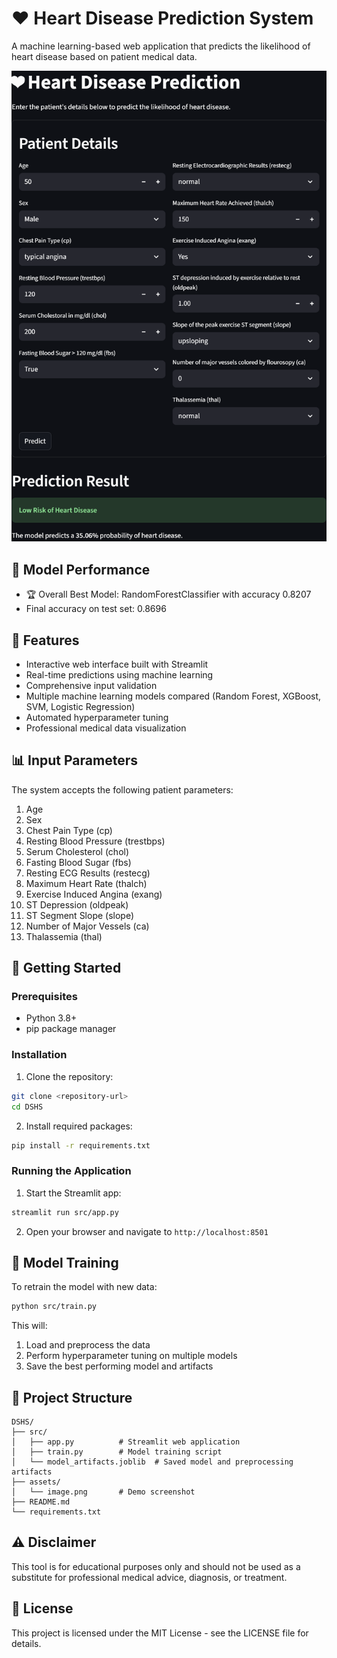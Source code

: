 # ❤️ Heart Disease Prediction System

A machine learning-based web application that predicts the likelihood of heart disease based on patient medical data.

![Demo of the application](./assets/image.png)

## 🌟 Model Performance

- 🏆 Overall Best Model: RandomForestClassifier with accuracy 0.8207
- Final accuracy on test set: 0.8696

## 🎯 Features

- Interactive web interface built with Streamlit
- Real-time predictions using machine learning
- Comprehensive input validation
- Multiple machine learning models compared (Random Forest, XGBoost, SVM, Logistic Regression)
- Automated hyperparameter tuning
- Professional medical data visualization

## 📊 Input Parameters

The system accepts the following patient parameters:

1. Age
2. Sex
3. Chest Pain Type (cp)
4. Resting Blood Pressure (trestbps)
5. Serum Cholesterol (chol)
6. Fasting Blood Sugar (fbs)
7. Resting ECG Results (restecg)
8. Maximum Heart Rate (thalch)
9. Exercise Induced Angina (exang)
10. ST Depression (oldpeak)
11. ST Segment Slope (slope)
12. Number of Major Vessels (ca)
13. Thalassemia (thal)

## 🚀 Getting Started

### Prerequisites

- Python 3.8+
- pip package manager

### Installation

1. Clone the repository:
```bash
git clone <repository-url>
cd DSHS
```

2. Install required packages:
```bash
pip install -r requirements.txt
```

### Running the Application

1. Start the Streamlit app:
```bash
streamlit run src/app.py
```

2. Open your browser and navigate to `http://localhost:8501`

## 🔧 Model Training

To retrain the model with new data:

```bash
python src/train.py
```

This will:
1. Load and preprocess the data
2. Perform hyperparameter tuning on multiple models
3. Save the best performing model and artifacts

## 📝 Project Structure

```
DSHS/
├── src/
│   ├── app.py          # Streamlit web application
│   ├── train.py        # Model training script
│   └── model_artifacts.joblib  # Saved model and preprocessing artifacts
├── assets/
│   └── image.png       # Demo screenshot
├── README.md
└── requirements.txt
```

## ⚠️ Disclaimer

This tool is for educational purposes only and should not be used as a substitute for professional medical advice, diagnosis, or treatment.

## 📄 License

This project is licensed under the MIT License - see the LICENSE file for details.
